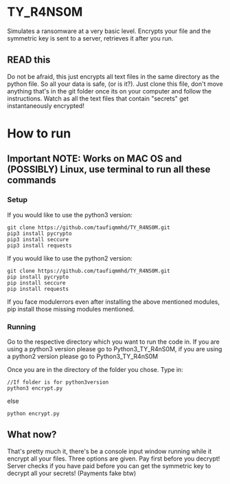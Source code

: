 # TY_R4NS0M
Simulates a ransomware at a very basic level. Encrypts your file and the symmetric key is sent to a server, retrieves it after you run.
## READ this
Do not be afraid, this just encrypts all text files in the same directory as the python file. So all your data is safe, (or is it?).
Just clone this file, don't move anything that's in the git folder once its on your computer and follow the instructions. Watch as all the text files that contain "secrets" get instantaneously encrypted!

# How to run
## Important NOTE: Works on MAC OS and (POSSIBLY) Linux, use terminal to run all these commands
### Setup
If you would like to use the python3 version:
```
git clone https://github.com/taufiqmmhd/TY_R4NS0M.git
pip3 install pycrypto
pip3 install seccure
pip3 install requests
```

If you would like to use the python2 version:
```
git clone https://github.com/taufiqmmhd/TY_R4NS0M.git
pip install pycrypto
pip install seccure
pip install requests
```

If you face modulerrors even after installing the above mentioned modules, pip install those missing modules mentioned.

### Running
Go to the respective directory which you want to run the code in.
If you are using a python3 version please go to Python3_TY_R4nS0M,
if you are using a python2 version please go to Python3_TY_R4nS0M

Once you are in the directory of the folder you chose.
Type in:
```
//If folder is for python3version
python3 encrypt.py
```
else
```
python encrypt.py
```

## What now?
That's pretty much it, there's be a console input window running while it encrypt all  your files. Three options are given. Pay first before you decrypt! Server checks if you have paid before you can get the symmetric key to decrypt all your secrets! (Payments fake btw)
